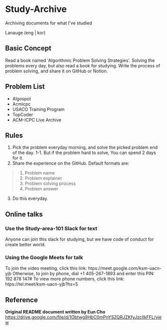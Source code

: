 # Study-Archive
Archiving documents for what I've studied

Lanauge (eng | kor)

## Basic Concept
Read a book named 'Algorithmic Problem Solving Strategies'.
Solving the problems every day, but also read a book for studying.
Write the process of problem solving, and share it on GitHub or Notion.

## Problem List
- Algospot
- Acmicpc
- USACO Training Program
- TopCoder
- ACM-ICPC Live Archive

## Rules

1. Pick the problem everyday morning, and solve the picked problem end of the day.
1-1. But if the problem hard to solve, You can spend 2 days for it.
2. Share the experience on the GitHub. Default formats are:
> 1. Problem name
> 2. Problem explainer
> 3. Problem solving process
> 4. Problem answer  
3. Do this everyday.

## Online talks

### Use the Study-area-101 Slack for text

Anyone can join this slack for studying, but we have code of conduct for create better world.

### Using the Google Meets for talk

To join the video meeting, click this link: htps://meet.google.com/ksm-uacn-yjb
Otherwise, to join by phone, dial +1 405-267-1893 and enter this PIN: 192 878 147#
To view more phone numbers, click this link: htps://tel.meet/ksm-uacn-yjb?hs=5

## Reference

**Original README document written by Eun Cho**
https://drive.google.com/file/d/1Obtwg9HbC0mPnYSZQRJZKfyJzcllkFFL/view